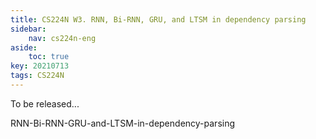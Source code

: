 ```yaml
---
title: CS224N W3. RNN, Bi-RNN, GRU, and LTSM in dependency parsing
sidebar:
    nav: cs224n-eng
aside:
    toc: true
key: 20210713
tags: CS224N
---
```

To be released...

RNN-Bi-RNN-GRU-and-LTSM-in-dependency-parsing